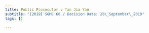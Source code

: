```yaml
---
title: Public Prosecutor v Tan Jia Yan
subtitle: "[2019] SGMC 60 / Decision Date: 26\_September\_2019"
tags: []

---
```

